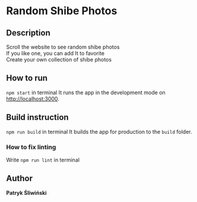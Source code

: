 # Random Shibe Photos

## Description
Scroll the website to see random shibe photos<br>
If you like one, you can add It to favorite<br>
Create your own collection of shibe photos<br>

## How to run

`npm start` in terminal
It runs the app in the development mode on [http://localhost:3000](http://localhost:3000).<br>

## Build instruction

`npm run build` in terminal
It builds the app for production to the `build` folder.

### How to fix linting

Write `npm run lint` in terminal

## Author

**Patryk Śliwiński**
